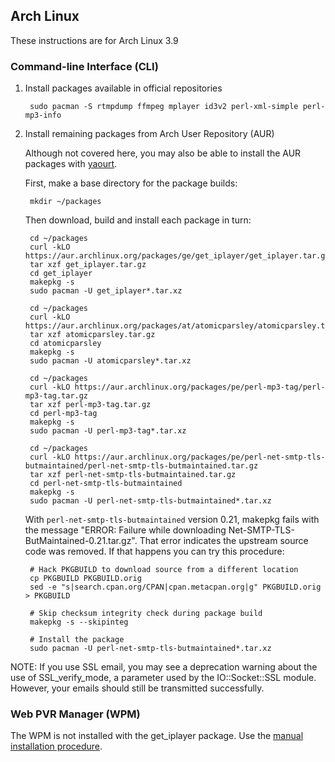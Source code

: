 ## Arch Linux

These instructions are for Arch Linux 3.9

### Command-line Interface (CLI)

1. Install packages available in official repositories

		sudo pacman -S rtmpdump ffmpeg mplayer id3v2 perl-xml-simple perl-mp3-info

2. Install remaining packages from Arch User Repository (AUR)

	Although not covered here, you may also be able to install the AUR packages with [yaourt](https://wiki.archlinux.org/index.php/Yaourt).

	First, make a base directory for the package builds:

		mkdir ~/packages

	Then download, build and install each package in turn:

		cd ~/packages
		curl -kLO https://aur.archlinux.org/packages/ge/get_iplayer/get_iplayer.tar.gz
		tar xzf get_iplayer.tar.gz
		cd get_iplayer
		makepkg -s
		sudo pacman -U get_iplayer*.tar.xz
	
		cd ~/packages
		curl -kLO https://aur.archlinux.org/packages/at/atomicparsley/atomicparsley.tar.gz
		tar xzf atomicparsley.tar.gz
		cd atomicparsley
		makepkg -s
		sudo pacman -U atomicparsley*.tar.xz
	
		cd ~/packages
		curl -kLO https://aur.archlinux.org/packages/pe/perl-mp3-tag/perl-mp3-tag.tar.gz
		tar xzf perl-mp3-tag.tar.gz
		cd perl-mp3-tag
		makepkg -s
		sudo pacman -U perl-mp3-tag*.tar.xz
	
		cd ~/packages
		curl -kLO https://aur.archlinux.org/packages/pe/perl-net-smtp-tls-butmaintained/perl-net-smtp-tls-butmaintained.tar.gz
		tar xzf perl-net-smtp-tls-butmaintained.tar.gz
		cd perl-net-smtp-tls-butmaintained
		makepkg -s
		sudo pacman -U perl-net-smtp-tls-butmaintained*.tar.xz

	With `perl-net-smtp-tls-butmaintained` version 0.21, makepkg fails with the message "ERROR: Failure while downloading Net-SMTP-TLS-ButMaintained-0.21.tar.gz".  That error indicates the upstream source code was removed.  If that happens you can try this procedure:
	
		# Hack PKGBUILD to download source from a different location
		cp PKGBUILD PKGBUILD.orig
		sed -e "s|search.cpan.org/CPAN|cpan.metacpan.org|g" PKGBUILD.orig > PKGBUILD
		
		# Skip checksum integrity check during package build
		makepkg -s --skipinteg
		
		# Install the package
		sudo pacman -U perl-net-smtp-tls-butmaintained*.tar.xz

NOTE: If you use SSL email, you may see a deprecation warning about the use of SSL_verify_mode, a parameter used by the IO::Socket::SSL module.  However, your emails should still be transmitted successfully.

### Web PVR Manager (WPM)

The WPM is not installed with the get_iplayer package.  Use the [manual installation procedure](manual).

